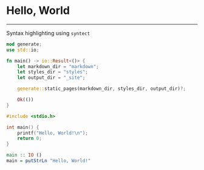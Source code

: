 # Hello, World

---

Syntax highlighting using `syntect`

```rust
mod generate;
use std::io;

fn main() -> io::Result<()> {
    let markdown_dir = "markdown";
    let styles_dir = "styles";
    let output_dir = "_site";

    generate::static_pages(markdown_dir, styles_dir, output_dir)?;

    Ok(())
}
```

```c
#include <stdio.h>

int main() {
    printf("Hello, World!\n");
    return 0;
}
```

```haskell
main :: IO ()
main = putStrLn "Hello, World!"
```
